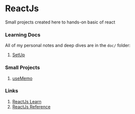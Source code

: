 # ReactJs
Small projects created here to hands-on basic of react

### Learning Docs
All of my personal notes and deep dives are in the `doc/` folder:
1. [SetUp](./doc/SetUp.md)

###  Small Projects
1. [useMemo](./src/component/UseMemoDemo/UseMemo.md)

### Links
1. [ReactJs Learn](https://react.dev/learn)
2. [ReactJs Reference](https://react.dev/reference/react)